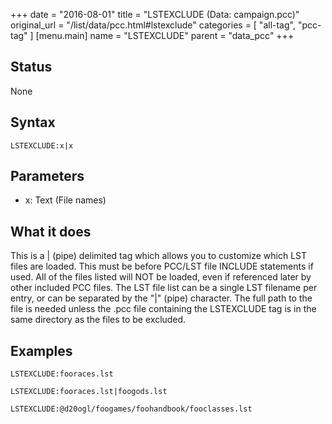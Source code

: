 +++
date = "2016-08-01"
title = "LSTEXCLUDE (Data: campaign.pcc)"
original_url = "/list/data/pcc.html#lstexclude"
categories = [ "all-tag", "pcc-tag" ]
[menu.main]
    name = "LSTEXCLUDE"
    parent = "data_pcc"
+++

## Status

None

## Syntax

`LSTEXCLUDE:x|x`

## Parameters

-   x: Text (File names)



What it does
------------

This is a | (pipe) delimited tag which allows you to customize which LST
files are loaded. This must be before PCC/LST file INCLUDE statements if
used. All of the files listed will NOT be loaded, even if referenced
later by other included PCC files. The LST file list can be a single LST
filename per entry, or can be separated by the "|" (pipe) character. The
full path to the file is needed unless the .pcc file containing the
LSTEXCLUDE tag is in the same directory as the files to be excluded.

Examples
--------

`LSTEXCLUDE:fooraces.lst`

`LSTEXCLUDE:fooraces.lst|foogods.lst`

`LSTEXCLUDE:@d20ogl/foogames/foohandbook/fooclasses.lst`

